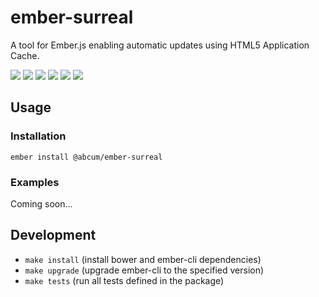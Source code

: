 # ember-surreal

A tool for Ember.js enabling automatic updates using HTML5 Application Cache.

[![](https://img.shields.io/circleci/project/abcum/ember-surreal/master.svg?style=flat-square)](https://circleci.com/gh/abcum/ember-surreal) [![](https://img.shields.io/npm/v/@abcum/ember-surreal.svg?style=flat-square)](https://www.npmjs.com/package/@abcum/ember-surreal) [![](https://img.shields.io/badge/ember-2.1.0+-orange.svg?style=flat-square)](https://github.com/abcum/ember-surreal) [![](https://david-dm.org/abcum/ember-surreal/status.svg?style=flat-square)](https://david-dm.org/abcum/ember-surreal) [![](https://david-dm.org/abcum/ember-surreal/dev-status.svg?style=flat-square)](https://david-dm.org/abcum/ember-surreal?type=dev) [![](https://img.shields.io/badge/license-MIT-00bfff.svg?style=flat-square)](https://github.com/abcum/ember-surreal) 

## Usage

### Installation

`ember install @abcum/ember-surreal`

### Examples

Coming soon...

## Development

- `make install` (install bower and ember-cli dependencies)
- `make upgrade` (upgrade ember-cli to the specified version)
- `make tests` (run all tests defined in the package)
